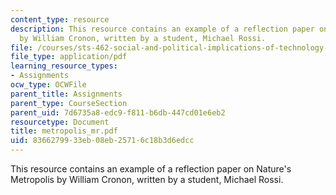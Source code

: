 ```yaml
---
content_type: resource
description: This resource contains an example of a reflection paper on Nature's Metropolis
  by William Cronon, written by a student, Michael Rossi.
file: /courses/sts-462-social-and-political-implications-of-technology-spring-2006/8366279933eb08eb25716c18b3d6edcc_metropolis_mr.pdf
file_type: application/pdf
learning_resource_types:
- Assignments
ocw_type: OCWFile
parent_title: Assignments
parent_type: CourseSection
parent_uid: 7d6735a8-edc9-f811-b6db-447cd01e6eb2
resourcetype: Document
title: metropolis_mr.pdf
uid: 83662799-33eb-08eb-2571-6c18b3d6edcc
---
```

This resource contains an example of a reflection paper on Nature's Metropolis by William Cronon, written by a student, Michael Rossi.

